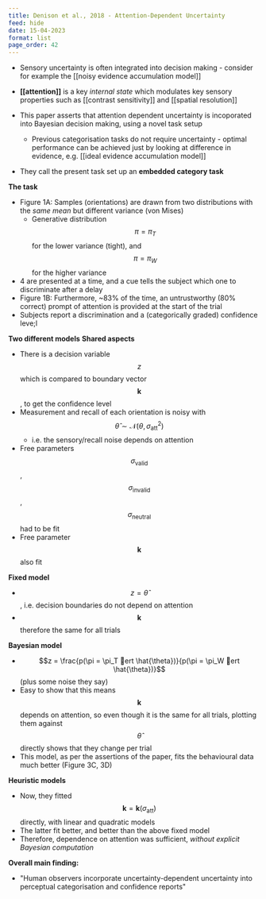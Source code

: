 ```yaml
---
title: Denison et al., 2018 - Attention-Dependent Uncertainty
feed: hide
date: 15-04-2023
format: list
page_order: 42
---
```



- Sensory uncertainty is often integrated into decision making - consider for example the [[noisy evidence accumulation model]]

- **[[attention]]** is a key *internal state* which modulates key sensory properties such as [[contrast sensitivity]] and [[spatial resolution]]

- This paper asserts that attention dependent uncertainty is incoporated into Bayesian decision making, using a novel task setup
	- Previous categorisation tasks do not require uncertainty - optimal performance can be achieved just by looking at difference in evidence, e.g. [[ideal evidence accumulation model]]
	
- They call the present task set up an **embedded category task**

**The task**
- Figure 1A: Samples (orientations) are drawn from two distributions with the *same mean* but different variance (von Mises)
	- Generative distribution $$\pi=\pi_T$$ for the lower variance (tight), and $$\pi=\pi_W$$ for the higher variance
- 4 are presented at a time, and a cue tells the subject which one to discriminate after a delay
- Figure 1B: Furthermore, ~83% of the time, an untrustworthy (80% correct) prompt of attention is provided at the start of the trial
- Subjects report a discrimination and a (categorically graded) confidence leve;l

**Two different models**
**Shared aspects**
- There is a decision variable $$z$$ which is compared to boundary vector $$\boldsymbol k$$, to get the confidence level
- Measurement and recall of each orientation is noisy with $$\hat{\theta}\sim\mathcal{N}(\theta, \sigma_\text{att}^2)$$
	- i.e. the sensory/recall noise depends on attention
- Free parameters $$\sigma_\text{valid}$$, $$\sigma_\text{invalid}$$, $$\sigma_\text{neutral}$$ had to be fit
- Free parameter $$\boldsymbol k$$ also fit

**Fixed model**
- $$z = \hat{\theta}$$, i.e. decision boundaries do not depend on attention
- $$\boldsymbol k$$ therefore the same for all trials

**Bayesian model**
- $$z = \frac{p(\pi = \pi_T ert \hat{\theta})}{p(\pi = \pi_W ert \hat{\theta})}$$ (plus some noise they say)
- Easy to show that this means $$\boldsymbol k$$ depends on attention, so even though it is the same for all trials, plotting them against $$\hat{\theta}$$ directly shows that they change per trial
- This model, as per the assertions of the paper, fits the behavioural data much better (Figure 3C, 3D)


**Heuristic models**
- Now, they fitted $$\boldsymbol k = \boldsymbol k(\sigma_\text{att})$$ directly, with linear and quadratic models
- The latter fit better, and better than the above fixed model
- Therefore, dependence on attention was sufficient, *without explicit Bayesian computation*


**Overall main finding:**
- "Human observers incorporate uncertainty-dependent uncertainty into perceptual categorisation and confidence reports"